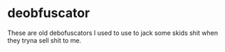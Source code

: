# deobfuscator

These are old debofuscators I used to use to jack some skids shit when they tryna sell shit to me.
